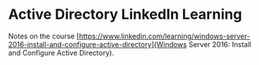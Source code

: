 # Active Directory LinkedIn Learning
Notes on the course [https://www.linkedin.com/learning/windows-server-2016-install-and-configure-active-directory](Windows Server 2016: Install and Configure Active Directory).

